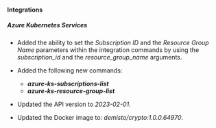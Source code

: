 
#### Integrations

##### Azure Kubernetes Services

- Added the ability to set the *Subscription ID* and the *Resource Group Name* parameters within the integration commands by using the *subscription_id* and the *resource_group_name* arguments.

- Added the following new commands:
    - ***azure-ks-subscriptions-list***
    - ***azure-ks-resource-group-list***

- Updated the API version to *2023-02-01*.

- Updated the Docker image to: *demisto/crypto:1.0.0.64970*.